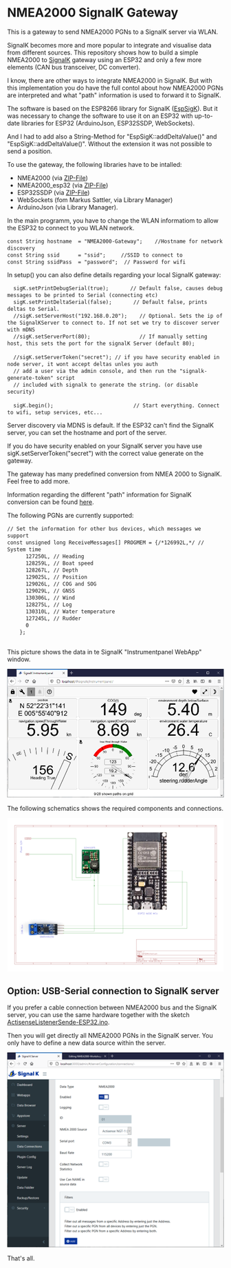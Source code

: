 # NMEA2000 SignalK Gateway
This is a gateway to send  NMEA2000 PGNs to a SignalK server via WLAN.

SignalK becomes more and more popular to integrate and visualise data from different sources.
This repository shows how to build a simple NMEA2000 to [SignalK](https://signalk.org/) gateway using an ESP32 and only a few more elements (CAN bus transceiver, DC converter).

I know, there are other ways to integrate NMEA2000 in SignalK. But with this implementation you do have the full contol about how NMEA2000 PGNs are interpreted and what "path" information is used to forward it to SignalK.

The software is based on the ESP8266 library for SignalK ([EspSigK](https://github.com/mxtommy/EspSigK)). But it was necessary to change the software to use it on an ESP32 with up-to-date libraries for ESP32 (ArduinoJson, ESP32SSDP, WebSockets).

And I had to add also a String-Method for "EspSigK::addDeltaValue()" and "EspSigK::addDeltaValue()". Without the extension it was not possible to send a position.

To use the gateway, the following libraries have to be intalled:

- NMEA2000 (via [ZIP-File](https://github.com/ttlappalainen/NMEA2000))
- NMEA2000_esp32 (via [ZIP-File](https://github.com/ttlappalainen/NMEA2000_esp32))
- ESP32SSDP (via [ZIP-File](https://github.com/luc-github/ESP32SSDP))
- WebSockets (fom Markus Sattler, via Library Manager)
- ArduinoJson (via Library Manager).

In the main programm, you have to change the WLAN informatiom to allow the ESP32 to connect to you WLAN network.

```
const String hostname  = "NMEA2000-Gateway";    //Hostname for network discovery
const String ssid      = "ssid";     //SSID to connect to
const String ssidPass  = "password";  // Password for wifi
```

In setup() you can also define details regarding your local SignalK gateway:
```
  sigK.setPrintDebugSerial(true);       // Default false, causes debug messages to be printed to Serial (connecting etc)
  sigK.setPrintDeltaSerial(false);       // Default false, prints deltas to Serial.
  //sigK.setServerHost("192.168.0.20");    // Optional. Sets the ip of the SignalKServer to connect to. If not set we try to discover server with mDNS
  //sigK.setServerPort(80);                // If manually setting host, this sets the port for the signalK Server (default 80);

  //sigK.setServerToken("secret"); // if you have security enabled in node server, it wont accept deltas unles you auth
  // add a user via the admin console, and then run the "signalk-generate-token" script
  // included with signalk to generate the string. (or disable security)

  sigK.begin();                          // Start everything. Connect to wifi, setup services, etc...

```
Server discovery via MDNS is default. If the ESP32 can't find the SignalK server, you can set the hostname and port of the server.

If you do have security enabled on your SignalK server you have use sigK.setServerToken("secret") with the correct value generate on the gateway.

The gateway has many predefined conversion from NMEA 2000 to SignalK. Feel free to add more. 

Information regarding the different "path" information for SignalK conversion can be found [here](https://signalk.org/specification/1.5.0/doc/vesselsBranch.html).

The following PGNs are currently supported:
```
// Set the information for other bus devices, which messages we support
const unsigned long ReceiveMessages[] PROGMEM = {/*126992L,*/ // System time
      127250L, // Heading
      128259L, // Boat speed
      128267L, // Depth
      129025L, // Position
      129026L, // COG and SOG
      129029L, // GNSS
      130306L, // Wind
      128275L, // Log
      130310L, // Water temperature
      127245L, // Rudder
      0
    };
    
 ```
 
This picture shows the data in te SignalK "Instrumentpanel WebApp" window.
 
![Intruments](https://github.com/AK-Homberger/NMEA2000-SignalK-Gateway/blob/main/Signalk-Instrumentpanel.png)
 
The following schematics shows the required components and connections.

![Schematics](https://github.com/AK-Homberger/NMEA2000-SignalK-Gateway/blob/main/ESP32-Minimum.png)
 

## Option: USB-Serial connection to SignalK server

If you prefer a cable connection between NMEA2000 bus and the SignalK server, you can use the same hardware together with the sketch [ActisenseListenerSende-ESP32.ino](https://github.com/AK-Homberger/NMEA2000-SignalK-Gateway/blob/main/ActisenseListenerSender-ESP32/ActisenseListenerSender-ESP32.ino).
 
Then you will get directly all NMEA2000 PGNs in the SignalK server. You only have to define a new data source within the server.

![source](https://github.com/AK-Homberger/NMEA2000-SignalK-Gateway/blob/main/SignalK-Actisense.png)

That's all.
